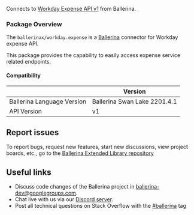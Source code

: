Connects to [Workday Expense API v1](https://community.workday.com/sites/default/files/file-hosting/restapi/index.html) from Ballerina.

### Package Overview

The `ballerinax/workday.expense` is a [Ballerina](https://ballerina.io/) connector for Workday expense API.  

This package provides the capability to easily access expense service related endpoints.

#### Compatibility
|                               | Version                    |
|-------------------------------|----------------------------|
| Ballerina Language Version    | Ballerina Swan Lake 2201.4.1 |
| API Version                   | v1                         |

## Report issues
To report bugs, request new features, start new discussions, view project boards, etc., go to the [Ballerina Extended Library repository](https://github.com/ballerina-platform/ballerina-extended-library)

## Useful links
- Discuss code changes of the Ballerina project in [ballerina-dev@googlegroups.com](mailto:ballerina-dev@googlegroups.com).
- Chat live with us via our [Discord server](https://discord.gg/ballerinalang).
- Post all technical questions on Stack Overflow with the [#ballerina](https://stackoverflow.com/questions/tagged/ballerina) tag
